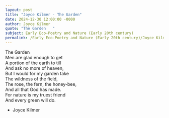 ```yaml
---
layout: post
title: "Joyce Kilmer - The Garden"
date: 2024-12-30 12:00:00 -0000
author: Joyce Kilmer
quote: "The Garden   "
subject: Early Eco-Poetry and Nature (Early 20th century)
permalink: /Early Eco-Poetry and Nature (Early 20th century)/Joyce Kilmer/Joyce Kilmer - The Garden
---
```


The Garden   
Men are glad enough to get  
A portion of the earth to till  
And ask no more of heaven,  
But I would for my garden take  
The wildness of the field,  
The rose, the fern, the honey-bee,  
And all that God has made.  
For nature is my truest friend  
And every green will do.

- Joyce Kilmer
